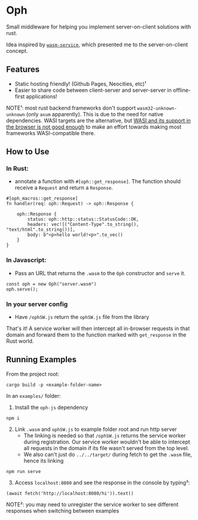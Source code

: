# Oph

Small middleware for helping you implement server-on-client solutions with rust.

Idea inspired by [`wasm-service`](https://github.com/richardanaya/wasm-service), which presented me to the server-on-client concept.

## Features

* Static hosting friendly! (Github Pages, Neocities, etc)¹
* Easier to share code between client-server and server-server in offline-first applications!

NOTE¹: most rust backend frameworks don't support `wasm32-unknown-unknown` (only `axum` apparently). This is due to the need for native dependencies.
WASI targets are the alternative, but [WASI and its support in the browser is not good enough](https://wasi.dev/interfaces) to make an effort towards making most frameworks WASI-compatible there.

## How to Use

### In Rust:

* annotate a function with `#[oph::get_response]`. The function should receive a `Request` and return a `Response`.

```
#[oph_macros::get_response]
fn handler(req: oph::Request) -> oph::Response {

    oph::Response {
        status: oph::http::status::StatusCode::OK,
        headers: vec![("Content-Type".to_string(), "text/html".to_string())],
        body: b"<p>hello world!<p>".to_vec()
    }
}
```

### In Javascript:

* Pass an URL that returns the `.wasm` to the `Oph` constructor and `serve` it.

```
const oph = new Oph("server.wasm")
oph.serve();
```

### In your server config

* Have `/ophSW.js` return the `ophSW.js` file from the library

That's it! A service worker will then intercept all in-browser requests in that domain and forward them to the function marked with `get_response` in the Rust world.

## Running Examples

From the project root:

```
cargo build -p <example-folder-name>
```

In an `examples/` folder:

1. Install the `oph-js` dependency

```
npm i
```

2. Link `.wasm` and `ophSW.js` to example folder root and run http server
    * The linking is needed so that `/ophSW.js` returns the service worker during registration. Our service worker wouldn't be able to intercept all requests in the domain if its file wasn't served from the top level.
    * We also can't just do `../../target/` during fetch to get the `.wasm` file, hence its linking
```
npm run serve
```

3. Access `localhost:8080` and see the response in the console by typing³:

```
(await fetch('http://localhost:8080/hi')).text()
```

NOTE²: you may need to unregister the service worker to see different responses when switching between examples
